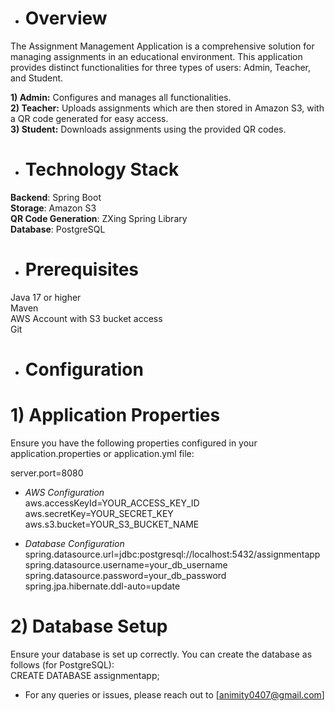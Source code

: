 - # Overview
The Assignment Management Application is a comprehensive solution for managing assignments in an educational environment. 
This application provides distinct functionalities for three types of users: Admin, Teacher, and Student.

**1) Admin:** Configures and manages all functionalities.  
**2) Teacher:** Uploads assignments which are then stored in Amazon S3, with a QR code generated for easy access.  
**3) Student:** Downloads assignments using the provided QR codes.  

- # Technology Stack
**Backend**: Spring Boot  
**Storage**: Amazon S3  
**QR Code Generation**: ZXing Spring Library  
**Database**: PostgreSQL


- # Prerequisites
Java 17 or higher  
Maven  
AWS Account with S3 bucket access  
Git  

- # Configuration

# 1) Application Properties
Ensure you have the following properties configured in your application.properties or application.yml file:  

server.port=8080  

- *AWS Configuration*  
aws.accessKeyId=YOUR_ACCESS_KEY_ID  
aws.secretKey=YOUR_SECRET_KEY  
aws.s3.bucket=YOUR_S3_BUCKET_NAME  

- *Database Configuration*  
spring.datasource.url=jdbc:postgresql://localhost:5432/assignmentapp  
spring.datasource.username=your_db_username  
spring.datasource.password=your_db_password  
spring.jpa.hibernate.ddl-auto=update


# 2) Database Setup  
Ensure your database is set up correctly. You can create the database as follows (for PostgreSQL):  
CREATE DATABASE assignmentapp;  



- For any queries or issues, please reach out to [animity0407@gmail.com]
